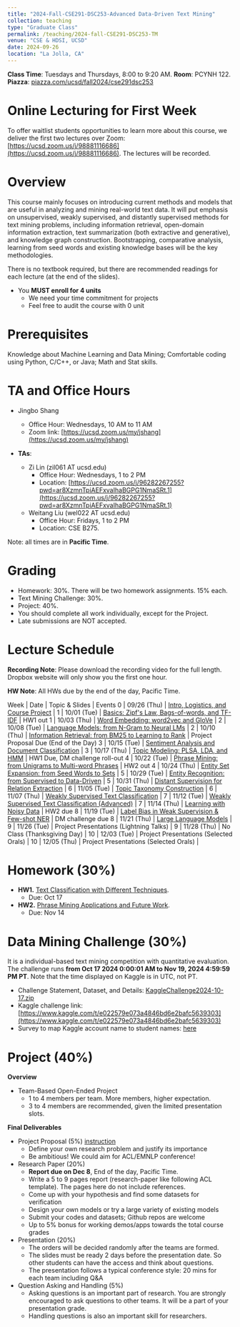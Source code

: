 ```yaml
---
title: "2024-Fall-CSE291-DSC253-Advanced Data-Driven Text Mining"
collection: teaching
type: "Graduate Class"
permalink: /teaching/2024-fall-CSE291-DSC253-TM
venue: "CSE & HDSI, UCSD"
date: 2024-09-26
location: "La Jolla, CA"
---
```


**Class Time**: Tuesdays and Thursdays, 8:00 to 9:20 AM.  **Room**: PCYNH 122.  **Piazza**: [piazza.com/ucsd/fall2024/cse291dsc253](https://piazza.com/ucsd/fall2024/cse291dsc253)


Online Lecturing for First Week
======

To offer waitlist students opportunities to learn more about this course, we deliver the first two lectures over Zoom: [https://ucsd.zoom.us/j/98881116686](https://ucsd.zoom.us/j/98881116686). The lectures will be recorded. 

Overview
======

This course mainly focuses on introducing current methods and models that are useful in analyzing and mining real-world text data. It will put emphasis on unsupervised, weakly supervised, and distantly supervised methods for text mining problems, including information retrieval, open-domain information extraction, text summarization (both extractive and generative), and knowledge graph construction. Bootstrapping, comparative analysis, learning from seed words and existing knowledge bases will be the key methodologies.

There is no textbook required, but there are recommended readings for each lecture (at the end of the slides).

- You **MUST enroll for 4 units**
    - We need your time commitment for projects
    - Feel free to audit the course with 0 unit


Prerequisites
======

Knowledge about Machine Learning and Data Mining; Comfortable coding using Python, C/C++, or Java; Math and Stat skills.

TA and Office Hours
======

- Jingbo Shang
    - Office Hour: Wednesdays, 10 AM to 11 AM
    - Zoom link: [https://ucsd.zoom.us/my/jshang](https://ucsd.zoom.us/my/jshang)

- **TAs**:
    - Zi Lin (zil061 AT ucsd.edu)
        - Office Hour: Wednesdays, 1 to 2 PM
        - Location: [https://ucsd.zoom.us/j/96282267255?pwd=ar8XzmnTpiAEFxvaIhaBGPG1NmaSRt.1](https://ucsd.zoom.us/j/96282267255?pwd=ar8XzmnTpiAEFxvaIhaBGPG1NmaSRt.1)
    - Weitang Liu (wel022 AT ucsd.edu)
        - Office Hour: Fridays, 1 to 2 PM
        - Location: CSE B275.


Note: all times are in **Pacific Time**.

Grading
======

- Homework: 30%. There will be two homework assignments. 15% each. 
- Text Mining Challenge: 30%.
- Project: 40%.
- You should complete all work individually, except for the Project.
- Late submissions are NOT accepted.

Lecture Schedule
======

**Recording Note**: Please download the recording video for the full length. Dropbox website will only show you the first one hour.

**HW Note**: All HWs due by the end of the day, Pacific Time. 

Week | Date        | Topic & Slides                                                  | Events
0    | 09/26 (Thu) | [Intro, Logistics, and Course Project](https://www.dropbox.com/scl/fo/6y609qa8dy2h1kl1j2rm5/ADYrb3Yl6RmrN46wcWD9S9k?rlkey=5fznuq20vduxne42yyrakkh85&dl=0) |
1    | 10/01 (Tue) | [Basics: Zipf's Law, Bags-of-words, and TF-IDF](https://www.dropbox.com/scl/fo/lka07lp13zqjautotlkq7/AFx01Bm0LKt2fSIgpv1-Uzw?rlkey=lksd0co3myuz6vi21sddxuliw&dl=0) | HW1 out
1    | 10/03 (Thu) | [Word Embedding: word2vec and GloVe](https://www.dropbox.com/scl/fo/wg2aadj8gw42twi6akur9/AER1Bdybcv-oGHLBb4f5XCE?rlkey=nd2ttg8pcz3iemr6krgyds69n&dl=0) |
2    | 10/08 (Tue) | [Language Models: from N-Gram to Neural LMs](https://www.dropbox.com/scl/fo/rv94mgonb9jh6y95kg45m/AJlsMosOO7PcegyfSzkKbh0?rlkey=4qkcecj4b7fjagxkbcdcjfooy&dl=0) |
2    | 10/10 (Thu) | [Information Retrieval: from BM25 to Learning to Rank](https://www.dropbox.com/scl/fo/jxqq1b69bb8xhxz9nee6f/AAtDhuciqrZpY-OujH9WNGs?rlkey=o1n4jsgkmkwm6ndvc4ws9nt7f&dl=0) | Project Proposal Due (End of the Day)
3    | 10/15 (Tue) | [Sentiment Analysis and Document Classification](https://www.dropbox.com/scl/fo/f67zmfgqebgb38r3b03ra/AC_p4Gu0K32K_X8m-0Sz3A4?rlkey=ket5dorfnntk2cjljr3tjjpvz&dl=0) |
3    | 10/17 (Thu) | [Topic Modeling: PLSA, LDA, and HMM](https://www.dropbox.com/scl/fo/k73zklt4raya3zfuthklm/AIsJqGR0zrqPtVV5pE5HYw4?rlkey=xi8i6fz502sqdmz1k9kjbks0d&dl=0) | HW1 Due, DM challenge roll-out
4    | 10/22 (Tue) | [Phrase Mining: from Unigrams to Multi-word Phrases](https://www.dropbox.com/scl/fo/g8f850bjw8c4kha4z6x8l/AI5HFcYCCCpzqW5UpUbFibk?rlkey=iw7hfff8qgbz9uumxud4b2gd8&dl=0) | HW2 out
4    | 10/24 (Thu) | [Entity Set Expansion: from Seed Words to Sets](https://www.dropbox.com/scl/fo/2ngq0gmslxt4qy2zgqqkv/ALM-eQGroyJZM_NReDFGBmo?rlkey=9wbrxngq3fz994xuw2h46khi0&dl=0) |
5    | 10/29 (Tue) | [Entity Recognition: from Supervised to Data-Driven](https://www.dropbox.com/scl/fo/0awngvrnmz2fc4xx3ohr9/AATa59Ssqq6RAdSUT8PJy-g?rlkey=6bm3viwsxbilx5o4n5z2gikuy&dl=0) |
5    | 10/31 (Thu) | [Distant Supervision for Relation Extraction](https://www.dropbox.com/scl/fo/vvrqyjo61zfdycd120cgo/AD1rC4blD20kBewVhodMPSs?rlkey=ntdl6w4kc6ot5k5790dc02rsq&dl=0) |
6    | 11/05 (Tue) | [Topic Taxonomy Construction](https://www.dropbox.com/scl/fo/rlj3z5loze34vwuilctao/ABNIHEXyj3h1FuMfP4DMENw?rlkey=4sn0ouwfjeds6d2t5z8lu8tsm&dl=0) |
6    | 11/07 (Thu) | [Weakly Supervised Text Classification](https://www.dropbox.com/scl/fo/6ym05fomn6u5kir2cnik9/AHmJbW8ZdjVG6-InAAiyx6c?rlkey=j16cv06ho7h8sefll1y17182y&dl=0) |
7    | 11/12 (Tue) | [Weakly Supervised Text Classification (Advanced)](https://www.dropbox.com/scl/fo/8meqir3b0dak9akyfba3y/ACVcmXwO1_qVa_T0iJVV0YM?rlkey=cf1q0y6pccczjv2wxnm7lpe4k&dl=0) |
7    | 11/14 (Thu) | [Learning with Noisy Data](https://www.dropbox.com/scl/fo/gpcpvzdam1o40jfaromwn/ABo_kNBXQ5tM23uKLLtRBOA?rlkey=f0g8riq93g0rd0zzefv2hr44m&dl=0) | HW2 due
8    | 11/19 (Tue) | [Label Bias in Weak Supervision & Few-shot NER](https://www.dropbox.com/scl/fo/gsnb8dny344i33umfhyuj/AIL7aDW5C-8HktvEe-nEtsc?rlkey=zp7xzs19h57siod8ta8ys4leh&dl=0) | DM challenge due
8    | 11/21 (Thu) | [Large Language Models](https://www.dropbox.com/scl/fo/zw9ertnpmrabkwbuwfqby/AK5xUHTvff8vXl8vzSOfy1A?rlkey=eq9zdxvdvevngw0eyh3adp7ix&dl=0) | 
9    | 11/26 (Tue) | Project Presentations (Lightning Talks)                                           |
9    | 11/28 (Thu) | No Class (Thanksgiving Day)                                     |
10   | 12/03 (Tue) | Project Presentations (Selected Orals)                                           |
10   | 12/05 (Thu) | Project Presentations (Selected Orals)                                           |

Homework (30%)
======

- **HW1.** [Text Classification with Different Techniques](https://www.dropbox.com/s/m0l9kt39mggc7by/HW-1.zip?dl=1).
    - Due: Oct 17
- **HW2.** [Phrase Mining Applications and Future Work](https://www.dropbox.com/scl/fi/6ug1sp562mjswemlqx5t7/CSE291_Text_Mining_HW2.pdf?rlkey=i7pow8fb4etaxbkogmgps47u4&dl=1). 
    - Due: Nov 14

Data Mining Challenge (30%)
======

It is a individual-based text mining competition with quantitative evaluation. 
The challenge runs **from Oct 17 2024 0:00:01 AM to Nov 19, 2024 4:59:59 PM PT**. Note that the time displayed on Kaggle is in UTC, not PT.

- Challenge Statement, Dataset, and Details: [KaggleChallenge2024-10-17.zip](https://www.dropbox.com/s/rs9r3k3hc2qajwx/KaggleChallenge2024-10-17.zip?dl=1)
- Kaggle challenge link: [https://www.kaggle.com/t/e022579e073a4846bd6e2bafc5639303](https://www.kaggle.com/t/e022579e073a4846bd6e2bafc5639303)
- Survey to map Kaggle account name to student names: [here](https://docs.google.com/forms/d/e/1FAIpQLSdmzXY5701XF0juqGicvOjEq88BfBWmgTPUgrOci1CzW5oLFg/viewform?usp=sf_link)

Project (40%)
======

**Overview**
- Team-Based Open-Ended Project
    - 1 to 4 members per team. More members, higher expectation.
    - 3 to 4 members are recommended, given the limited presentation slots.

**Final Deliverables**
- Project Proposal (5%) [instruction](https://www.dropbox.com/s/vtct1ihynpouqcx/CSE291_Text_Mining___Project_Proposal.pdf?dl=0)
    - Define your own research problem and justify its importance
    - Be ambitious! We could aim for ACL/EMNLP conference!
- Research Paper (20%)
    - **Report due on Dec 8**, End of the day, Pacific Time. 
    - Write a 5 to 9 pages report (research-paper like following ACL template). The pages here do not include references.
    - Come up with your hypothesis and find some datasets for verification
    - Design your own models or try a large variety of existing models
    - Submit your codes and datasets; Github repos are welcome
    - Up to 5% bonus for working demos/apps towards the total course grades
- Presentation (20%)
    - The orders will be decided randomly after the teams are formed.
    - The slides must be ready 2 days before the presentation date. So other students can have the access and think about questions.
    - The presentation follows a typical conference style: 20 mins for each team including Q&A
- Question Asking and Handling (5%)
    - Asking questions is an important part of research. You are strongly encouraged to ask 
    questions to other teams. It will be a part of your presentation grade.
    - Handling questions is also an important skill for researchers. 

